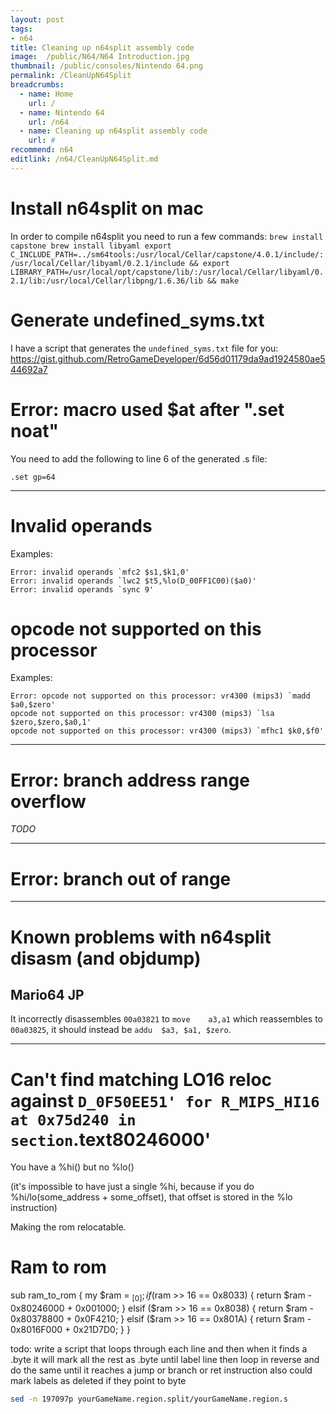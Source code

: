 ```yaml
---
layout: post
tags: 
- n64
title: Cleaning up n64split assembly code
image:  /public/N64/N64 Introduction.jpg
thumbnail: /public/consoles/Nintendo 64.png
permalink: /CleanUpN64Split
breadcrumbs:
  - name: Home
    url: /
  - name: Nintendo 64
    url: /n64
  - name: Cleaning up n64split assembly code
    url: #
recommend: n64
editlink: /n64/CleanUpN64Split.md
---
```


# Install n64split on mac
In order to compile n64split you need to run a few commands:
	```
	brew install capstone
	brew install libyaml
	export C_INCLUDE_PATH=../sm64tools:/usr/local/Cellar/capstone/4.0.1/include/:/usr/local/Cellar/libyaml/0.2.1/include && export LIBRARY_PATH=/usr/local/opt/capstone/lib/:/usr/local/Cellar/libyaml/0.2.1/lib:/usr/local/Cellar/libpng/1.6.36/lib && make
	```

# Generate undefined_syms.txt
I have a script that generates the `undefined_syms.txt` file for you:
https://gist.github.com/RetroGameDeveloper/6d56d01179da9ad1924580ae544692a7

# Error: macro used $at after ".set noat"
You need to add the following to line 6 of the generated .s file: 
```
.set gp=64
```
---
# Invalid operands

Examples:
```
Error: invalid operands `mfc2 $s1,$k1,0'
Error: invalid operands `lwc2 $t5,%lo(D_00FF1C00)($a0)'
Error: invalid operands `sync 9'
```

# opcode not supported on this processor
Examples:
```
Error: opcode not supported on this processor: vr4300 (mips3) `madd $a0,$zero'
opcode not supported on this processor: vr4300 (mips3) `lsa $zero,$zero,$a0,1'
opcode not supported on this processor: vr4300 (mips3) `mfhc1 $k0,$f0'
```
---
# Error: branch address range overflow
*TODO*

---

# Error: branch out of range

---

# Known problems with n64split disasm (and objdump)

## Mario64 JP
It incorrectly disassembles `00a03821` to `move    a3,a1` which reassembles to `00a03825`, it should instead be `addu  $a3, $a1, $zero`.

---

# Can't find matching LO16 reloc against `D_0F50EE51' for R_MIPS_HI16 at 0x75d240 in section`.text80246000'

You have a %hi() but no %lo()

(it's impossible to have just a single %hi, because if you do %hi/lo(some_address + some_offset), that offset is stored in the %lo instruction)

Making the rom relocatable.


# Ram to rom
sub ram_to_rom {
    my $ram = $_[0];
    if ($ram >> 16 == 0x8033) {
        return $ram - 0x80246000 + 0x001000;
    }
    elsif ($ram >> 16 == 0x8038) {
        return $ram - 0x80378800 + 0x0F4210;
    }
    elsif ($ram >> 16 == 0x801A) {
        return $ram - 0x8016F000 + 0x21D7D0;
    }
}

todo: write a script that loops through each line and then when it finds a .byte it will mark all the rest as .byte until label line
then loop in reverse and do the same until it reaches a jump or branch or ret instruction
also could mark labels as deleted if they point to byte

```bash
sed -n 197097p yourGameName.region.split/yourGameName.region.s
```
